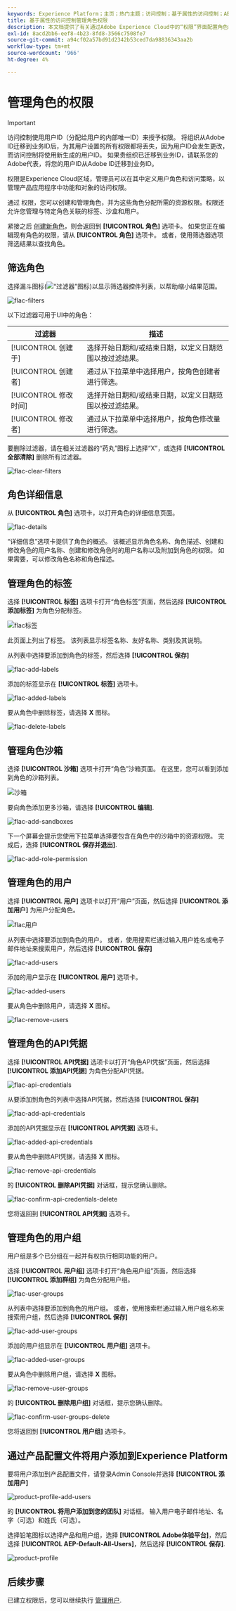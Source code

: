 ```yaml
---
keywords: Experience Platform；主页；热门主题；访问控制；基于属性的访问控制；ABAC
title: 基于属性的访问控制管理角色权限
description: 本文档提供了有关通过Adobe Experience Cloud中的“权限”界面配置角色权限的信息
exl-id: 8acd2bb6-eef8-4b23-8fd8-3566c7508fe7
source-git-commit: a94cf02a57bd91d2342b53ced7da98836343aa2b
workflow-type: tm+mt
source-wordcount: '966'
ht-degree: 4%

---
```


# 管理角色的权限

>[!IMPORTANT]
>
>访问控制使用用户ID（分配给用户的内部唯一ID）来授予权限。 将组织从Adobe ID迁移到业务ID后，为其用户设置的所有权限都将丢失，因为用户ID会发生更改，而访问控制将使用新生成的用户ID。 如果贵组织已迁移到业务ID，请联系您的Adobe代表，将您的用户ID从Adobe ID迁移到业务ID。

权限是Experience Cloud区域，管理员可以在其中定义用户角色和访问策略，以管理产品应用程序中功能和对象的访问权限。

通过 权限，您可以创建和管理角色，并为这些角色分配所需的资源权限。权限还允许您管理与特定角色关联的标签、沙盒和用户。

紧接之后 [创建新角色](#create-a-new-role)，则会返回到 **[!UICONTROL 角色]** 选项卡。 如果您正在编辑现有角色的权限，请从 **[!UICONTROL 角色]** 选项卡。 或者，使用筛选器选项筛选结果以查找角色。

## 筛选角色

选择漏斗图标(![“过滤器”图标](../../images/icon.png))以显示筛选器控件列表，以帮助缩小结果范围。

![flac-filters](../../images/flac-ui/flac-filters.png)

以下过滤器可用于UI中的角色：

| 过滤器 | 描述 |
| --- | --- |
| [!UICONTROL 创建于] | 选择开始日期和/或结束日期，以定义日期范围以按过滤结果。 |
| [!UICONTROL 创建者] | 通过从下拉菜单中选择用户，按角色创建者进行筛选。 |
| [!UICONTROL 修改时间] | 选择开始日期和/或结束日期，以定义日期范围以按过滤结果。 |
| [!UICONTROL 修改者] | 通过从下拉菜单中选择用户，按角色修改量进行筛选。 |

要删除过滤器，请在相关过滤器的“药丸”图标上选择“X”，或选择 **[!UICONTROL 全部清除]** 删除所有过滤器。

![flac-clear-filters](../../images/flac-ui/flac-clear-filters.png)

## 角色详细信息

从 **[!UICONTROL 角色]** 选项卡，以打开角色的详细信息页面。

![flac-details](../../images/flac-ui/flac-details.png)

“详细信息”选项卡提供了角色的概述。 该概述显示角色名称、角色描述、创建和修改角色的用户名称、创建和修改角色时的用户名称以及附加到角色的权限。 如果需要，可以修改角色名称和角色描述。

## 管理角色的标签

选择 **[!UICONTROL 标签]** 选项卡打开“角色标签”页面，然后选择 **[!UICONTROL 添加标签]** 为角色分配标签。

![flac标签](../../images/flac-ui/flac-labels.png)

此页面上列出了标签。 该列表显示标签名称、友好名称、类别及其说明。

从列表中选择要添加到角色的标签，然后选择 **[!UICONTROL 保存]**

![flac-add-labels](../../images/flac-ui/flac-add-labels.png)

添加的标签显示在 **[!UICONTROL 标签]** 选项卡。

![flac-added-labels](../../images/flac-ui/flac-added-labels.png)

要从角色中删除标签，请选择 **X** 图标。

![flac-delete-labels](../../images/flac-ui/flac-delete-labels.png)

## 管理角色沙箱

选择 **[!UICONTROL 沙箱]** 选项卡打开“角色”沙箱页面。 在这里，您可以看到添加到角色的沙箱列表。

![沙箱](../../images/flac-ui/flac-sandboxes.png)

要向角色添加更多沙箱，请选择 **[!UICONTROL 编辑]**.

![flac-add-sandboxes](../../images/flac-ui/flac-add-sandboxes.png)

下一个屏幕会提示您使用下拉菜单选择要包含在角色中的沙箱中的资源权限。 完成后，选择 **[!UICONTROL 保存并退出]**.

![flac-add-role-permission](../../images/flac-ui/flac-add-role-permission.png)

## 管理角色的用户

选择 **[!UICONTROL 用户]** 选项卡以打开“用户”页面，然后选择 **[!UICONTROL 添加用户]** 为用户分配角色。

![flac用户](../../images/flac-ui/flac-users.png)

从列表中选择要添加到角色的用户。 或者，使用搜索栏通过输入用户姓名或电子邮件地址来搜索用户，然后选择 **[!UICONTROL 保存]**

![flac-add-users](../../images/flac-ui/flac-add-users.png)

添加的用户显示在 **[!UICONTROL 用户]** 选项卡。

![flac-added-users](../../images/flac-ui/flac-added-users.png)

要从角色中删除用户，请选择 **X** 图标。

![flac-remove-users](../../images/flac-ui/flac-remove-users.png)

## 管理角色的API凭据

选择 **[!UICONTROL API凭据]** 选项卡以打开“角色API凭据”页面，然后选择 **[!UICONTROL 添加API凭据]** 为角色分配API凭据。

![flac-api-credentials](../../images/flac-ui/flac-api-credentials.png)

从要添加到角色的列表中选择API凭据，然后选择 **[!UICONTROL 保存]**

![flac-add-api-credentials](../../images/flac-ui/flac-add-api-credentials.png)

添加的API凭据显示在 **[!UICONTROL API凭据]** 选项卡。

![flac-added-api-credentials](../../images/flac-ui/flac-added-api-credentials.png)

要从角色中删除API凭据，请选择 **X** 图标。

![flac-remove-api-credentials](../../images/flac-ui/flac-remove-api-credentials.png)

的 **[!UICONTROL 删除API凭据]** 对话框，提示您确认删除。

![flac-confirm-api-credentials-delete](../../images/flac-ui/flac-confirm-api-credentials-delete.png)

您将返回到 **[!UICONTROL API凭据]** 选项卡。

## 管理角色的用户组

用户组是多个已分组在一起并有权执行相同功能的用户。

选择 **[!UICONTROL 用户组]** 选项卡打开“角色用户组”页面，然后选择 **[!UICONTROL 添加群组]** 为角色分配用户组。

![flac-user-groups](../../images/flac-ui/flac-user-groups.png)

从列表中选择要添加到角色的用户组。 或者，使用搜索栏通过输入用户组名称来搜索用户组，然后选择 **[!UICONTROL 保存]**

![flac-add-user-groups](../../images/flac-ui/flac-add-user-groups.png)

添加的用户组显示在 **[!UICONTROL 用户组]** 选项卡。

![flac-added-user-groups](../../images/flac-ui/flac-added-user-groups.png)

要从角色中删除用户组，请选择 **X** 图标。

![flac-remove-user-groups](../../images/flac-ui/flac-remove-user-groups.png)

的 **[!UICONTROL 删除用户组]** 对话框，提示您确认删除。

![flac-confirm-user-groups-delete](../../images/flac-ui/flac-confirm-user-groups-delete.png)

您将返回到 **[!UICONTROL 用户组]** 选项卡。

## 通过产品配置文件将用户添加到Experience Platform

要将用户添加到产品配置文件，请登录Admin Console并选择 **[!UICONTROL 添加用户]**

![product-profile-add-users](../../images/flac-ui/product-profile-add-users.png)

的 **[!UICONTROL 将用户添加到您的团队]** 对话框。 输入用户电子邮件地址、名字（可选）和姓氏（可选）。

选择铅笔图标以选择产品和用户组，选择 **[!UICONTROL Adobe体验平台]**，然后选择 **[!UICONTROL AEP-Default-All-Users]**，然后选择  **[!UICONTROL 保存]**.

![product-profile](../../images/flac-ui/product-profile.png)

## 后续步骤

已建立权限后，您可以继续执行 [管理用户](users.md).
